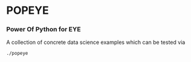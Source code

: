 # POPEYE

### Power Of Python for EYE

A collection of concrete data science examples which can be tested via
```
./popeye
```
